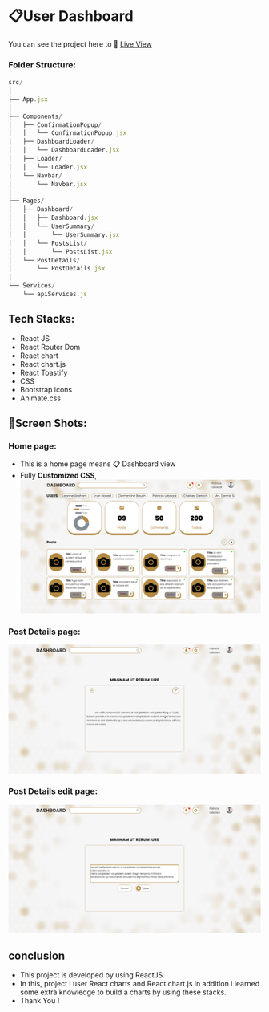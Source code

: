 # 📋User Dashboard 

You can see the project here to 📌 [Live View](https://user-dashboard-arun-fsd.netlify.app/)

### Folder Structure:
```javascript
src/
│
├── App.jsx
│
├── Components/
│   ├── ConfirmationPopup/
│   │   └── ConfirmationPopup.jsx
│   ├── DashboardLoader/
│   │   └── DashboardLoader.jsx
│   ├── Loader/
│   │   └── Loader.jsx
│   └── Navbar/
│       └── Navbar.jsx
│
├── Pages/
│   ├── Dashboard/
│   │   ├── Dashboard.jsx
│   │   └── UserSummary/
│   │       └── UserSummary.jsx
│   │   └── PostsList/
│   │       └── PostsList.jsx
│   └── PostDetails/
│       └── PostDetails.jsx
│
└── Services/
    └── apiServices.js
```
## Tech Stacks:
- React JS
- React Router Dom
- React chart
- React chart.js
- React Toastify
- CSS
- Bootstrap icons
- Animate.css
## 📸Screen Shots:
### Home page:
- This is a home page means 📋 Dashboard view
- Fully **Customized CSS**, 
![home-page-screen-shot](/public/home%20page.png)
### Post Details page:
![home-page-screen-shot](/public/post%20details%20page.png)
### Post Details edit page:
![home-page-screen-shot](/public/post%20details%20edit%20page.png)

## conclusion
 - This project is developed by using ReactJS. 
 - In this, project i user React charts and React chart.js in addition i learned some extra knowledge to build a charts by using these stacks.
 - Thank You !